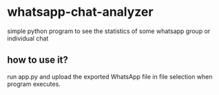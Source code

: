 # whatsapp-chat-analyzer
simple python program to see the statistics of some whatsapp group or individual chat

## how to use it?
run app.py and upload the exported WhatsApp file in file selection when program executes.
